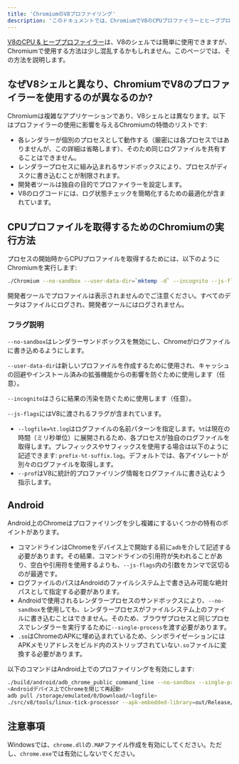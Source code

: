 ```yaml
---
title: 'ChromiumのV8プロファイリング'
description: 'このドキュメントでは、ChromiumでV8のCPUプロファイラーとヒーププロファイラーを使用する方法を説明します。'
---
```

[V8のCPU & ヒーププロファイラー](/docs/profile)は、V8のシェルでは簡単に使用できますが、Chromiumで使用する方法は少し混乱するかもしれません。このページでは、その方法を説明します。

## なぜV8シェルと異なり、ChromiumでV8のプロファイラーを使用するのが異なるのか?

Chromiumは複雑なアプリケーションであり、V8シェルとは異なります。以下はプロファイラーの使用に影響を与えるChromiumの特徴のリストです:

- 各レンダラーが個別のプロセスとして動作する（厳密には各プロセスではありませんが、この詳細は省略します）、そのため同じログファイルを共有することはできません。
- レンダラープロセスに組み込まれるサンドボックスにより、プロセスがディスクに書き込むことが制限されます。
- 開発者ツールは独自の目的でプロファイラーを設定します。
- V8のログコードには、ログ状態チェックを簡略化するための最適化が含まれています。

## CPUプロファイルを取得するためのChromiumの実行方法

プロセスの開始時からCPUプロファイルを取得するためには、以下のようにChromiumを実行します:

```bash
./Chromium --no-sandbox --user-data-dir=`mktemp -d` --incognito --js-flags='--prof'
```

開発者ツールでプロファイルは表示されませんのでご注意ください。すべてのデータはファイルにログされ、開発者ツールにはログされません。

### フラグ説明

`--no-sandbox`はレンダラーサンドボックスを無効にし、Chromeがログファイルに書き込めるようにします。

`--user-data-dir`は新しいプロファイルを作成するために使用され、キャッシュの回避やインストール済みの拡張機能からの影響を防ぐために使用します（任意）。

`--incognito`はさらに結果の汚染を防ぐために使用します（任意）。

`--js-flags`にはV8に渡されるフラグが含まれています。

- `--logfile=%t.log`はログファイルの名前パターンを指定します。`%t`は現在の時間（ミリ秒単位）に展開されるため、各プロセスが独自のログファイルを取得します。プレフィックスやサフィックスを使用する場合は以下のように記述できます: `prefix-%t-suffix.log`。デフォルトでは、各アイソレートが別々のログファイルを取得します。
- `--prof`はV8に統計的プロファイリング情報をログファイルに書き込むよう指示します。

## Android

Android上のChromeはプロファイリングを少し複雑にするいくつかの特有のポイントがあります。

- コマンドラインはChromeをデバイス上で開始する前に`adb`を介して記述する必要があります。その結果、コマンドラインの引用符が失われることがあり、空白や引用符を使用するよりも、`--js-flags`内の引数をカンマで区切るのが最適です。
- ログファイルのパスはAndroidのファイルシステム上で書き込み可能な絶対パスとして指定する必要があります。
- Androidで使用されるレンダラープロセスのサンドボックスにより、`--no-sandbox`を使用しても、レンダラープロセスがファイルシステム上のファイルに書き込むことはできません。そのため、ブラウザプロセスと同じプロセスでレンダラーを実行するために`--single-process`を渡す必要があります。
- `.so`はChromeのAPKに埋め込まれているため、シンボライゼーションにはAPKメモリアドレスをビルド内のストリップされていない`.so`ファイルに変換する必要があります。

以下のコマンドはAndroid上でのプロファイリングを有効にします:

```bash
./build/android/adb_chrome_public_command_line --no-sandbox --single-process --js-flags='--logfile=/storage/emulated/0/Download/%t.log,--prof'
<Androidデバイス上でChromeを閉じて再起動>
adb pull /storage/emulated/0/Download/<logfile>
./src/v8/tools/linux-tick-processor --apk-embedded-library=out/Release/lib.unstripped/libchrome.so --preprocess <logfile>
```

## 注意事項

Windowsでは、`chrome.dll`の`.MAP`ファイル作成を有効にしてください。ただし、`chrome.exe`では有効にしないでください。
